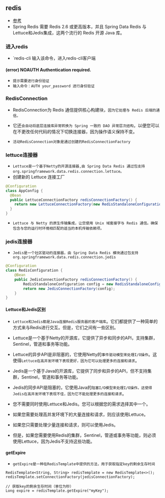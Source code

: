 ## redis
* [参考](https://docs.spring.io/spring-data/data-redis/docs/current/reference/html/#redis:setup)
* Spring Redis 需要 Redis 2.6 或更高版本，并且 Spring Data Redis 与Lettuce和Jedis集成，这两个流行的 Redis 开源 Java 库。

### 进入redis
* `redis-cli 输入该命令，进入redis-cli客户端

#### (error) NOAUTH Authentication required.
* `提示需要进行身份验证`
* `输入命令：AUTH your_password 进行身份验证`

### RedisConnection
* RedisConnection为 Redis 通信提供核心构建块，`因为它处理与 Redis 后端的通信。`
* 它还`会自动将底层连接库异常转换为 Spring 一致的 DAO 异常层次结构`，以便您可以在不更改任何代码的情况下切换连接器，因为操作语义保持不变。

* `活动RedisConnection对象是通过创建的RedisConnectionFactory`

### lettuce连接器
* `Lettuce是一个基于Netty的开源连接器,由 Spring Data Redis 通过包支持org.springframework.data.redis.connection.lettuce。`
* 创建新的 Lettuce 连接工厂
```java
@Configuration
class AppConfig {
  @Bean
  public LettuceConnectionFactory redisConnectionFactory() {
    return new LettuceConnectionFactory(new RedisStandaloneConfiguration("server", 6379));
  }
}
```
* `Lettuce 与 Netty 的原生传输集成，让您使用 Unix 域套接字与 Redis 通信。确保包含与您的运行时环境相匹配的适当的本机传输依赖项。`

### jedis连接器
* `Jedis是一个社区驱动的连接器，由 Spring Data Redis 模块通过包支持org.springframework.data.redis.connection.jedis`
```java
@Configuration
class RedisConfiguration {
    @Bean
    public JedisConnectionFactory redisConnectionFactory() {
        RedisStandaloneConfiguration config = new RedisStandaloneConfiguration("server", 6379);
        return new JedisConnectionFactory(config);
    }
}
```

#### Lettuce和Jedis区别
* `Lettuce和Jedis都是Java连接Redis服务器的客户端库`。它们都提供了一种简单的方式来与Redis进行交互。但是，它们之间有一些区别。
* Lettuce是一个基于Netty的开源库，它提供了异步和同步的API，支持集群，Sentinel，管道和事务等功能。
* Lettuce的异步API是非阻塞的，它使用Netty的`事件驱动模型来处理I/O操作`。这使得`Lettuce在高并发环境下表现更好，因为它可以处理更多的连接和请求`。

* Jedis是一个基于Java的开源库，它提供了同步和异步的API，但不支持集群，Sentinel，管道和事务等功能。
* Jedis的同步API是阻塞的，它使用Java的`阻塞I/O模型来处理I/O操作。这使得Jedis在高并发环境下表现不佳，因为它不能处理更多的连接和请求`。

* 您不需要同时使用Lettuce和Jedis。您可以根据您的需求选择其中一个。
* 如果您需要处理高并发环境下的大量连接和请求，则应该使用Lettuce。
* 如果您只需要处理少量连接和请求，则可以使用Jedis。
* 但是，如果您需要使用Redis的集群，Sentinel，管道或事务等功能，则必须使用Lettuce，因为Jedis不支持这些功能。


#### getExpire
* `getExpire是一种在RedisTemplate中提供的方法，用于获取指定key的剩余生存时间`
```text
RedisTemplate<String, String> redisTemplate = new RedisTemplate<>();
redisTemplate.setConnectionFactory(jedisConnectionFactory);

// 获取key的剩余生存时间（单位为秒）
Long expire = redisTemplate.getExpire("myKey");
```










